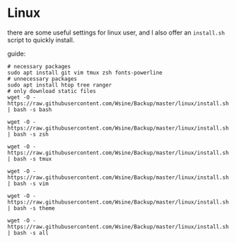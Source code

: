 # Linux

there are some useful settings for linux user, and I also offer an `install.sh` script to quickly install.

guide:

```shell
# necessary packages
sudo apt install git vim tmux zsh fonts-powerline
# unnecessary packages
sudo apt install htop tree ranger
# only download static files
wget -O - https://raw.githubusercontent.com/Wsine/Backup/master/linux/install.sh | bash -s bash

wget -O - https://raw.githubusercontent.com/Wsine/Backup/master/linux/install.sh | bash -s zsh

wget -O - https://raw.githubusercontent.com/Wsine/Backup/master/linux/install.sh | bash -s tmux

wget -O - https://raw.githubusercontent.com/Wsine/Backup/master/linux/install.sh | bash -s vim

wget -O - https://raw.githubusercontent.com/Wsine/Backup/master/linux/install.sh | bash -s theme

wget -O - https://raw.githubusercontent.com/Wsine/Backup/master/linux/install.sh | bash -s all
```

